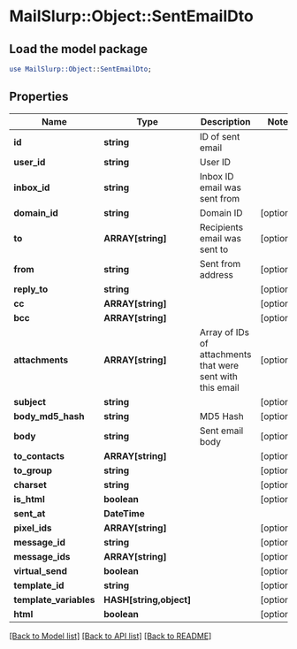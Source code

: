 # MailSlurp::Object::SentEmailDto

## Load the model package
```perl
use MailSlurp::Object::SentEmailDto;
```

## Properties
Name | Type | Description | Notes
------------ | ------------- | ------------- | -------------
**id** | **string** | ID of sent email | 
**user_id** | **string** | User ID | 
**inbox_id** | **string** | Inbox ID email was sent from | 
**domain_id** | **string** | Domain ID | [optional] 
**to** | **ARRAY[string]** | Recipients email was sent to | [optional] 
**from** | **string** | Sent from address | [optional] 
**reply_to** | **string** |  | [optional] 
**cc** | **ARRAY[string]** |  | [optional] 
**bcc** | **ARRAY[string]** |  | [optional] 
**attachments** | **ARRAY[string]** | Array of IDs of attachments that were sent with this email | [optional] 
**subject** | **string** |  | [optional] 
**body_md5_hash** | **string** | MD5 Hash | [optional] 
**body** | **string** | Sent email body | [optional] 
**to_contacts** | **ARRAY[string]** |  | [optional] 
**to_group** | **string** |  | [optional] 
**charset** | **string** |  | [optional] 
**is_html** | **boolean** |  | [optional] 
**sent_at** | **DateTime** |  | 
**pixel_ids** | **ARRAY[string]** |  | [optional] 
**message_id** | **string** |  | [optional] 
**message_ids** | **ARRAY[string]** |  | [optional] 
**virtual_send** | **boolean** |  | [optional] 
**template_id** | **string** |  | [optional] 
**template_variables** | **HASH[string,object]** |  | [optional] 
**html** | **boolean** |  | [optional] 

[[Back to Model list]](../README#documentation-for-models) [[Back to API list]](../README#documentation-for-api-endpoints) [[Back to README]](../README)


